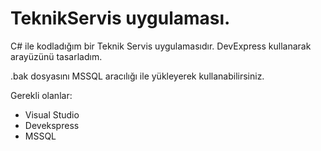 # TeknikServis uygulaması.
 C# ile kodladığım bir Teknik Servis uygulamasıdır. 
 DevExpress kullanarak arayüzünü tasarladım.
 
.bak dosyasını MSSQL aracılığı ile yükleyerek kullanabilirsiniz. 

Gerekli olanlar:
- Visual Studio
- Devekspress
- MSSQL
